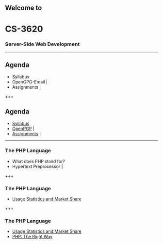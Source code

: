 ## Welcome to
# CS-3620
### Server-Side Web Development

---

## Agenda

- Syllabus
- OpenGPG-Email |
- Assignments   |

+++

## Agenda

- <a href="https://weber.instructure.com/courses/439313/assignments/syllabus" target="_blank">Syllabus</a> 
- <a href="https://openpgp.org/software/" target="_blank">OpenPGP</a> |
- <a href="https://repl.it" target="_blank">Assignments</a> |

---

### The PHP Language

- What does PHP stand for?
- Hypertext Preprocessor |

+++

### The PHP Language

- [Usage Statistics and Market Share](https://w3techs.com/technologies/overview/programming_language/all)

+++

### The PHP Language

- [Usage Statistics and Market Share](https://w3techs.com/technologies/overview/programming_language/all)
- [PHP: The Right Way](http://www.phptherightway.com)

